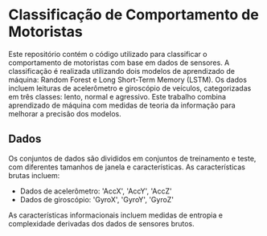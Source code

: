 # Classificação de Comportamento de Motoristas

Este repositório contém o código utilizado para classificar o comportamento de motoristas com base em dados de sensores. A classificação é realizada utilizando dois modelos de aprendizado de máquina: Random Forest e Long Short-Term Memory (LSTM). Os dados incluem leituras de acelerômetro e giroscópio de veículos, categorizadas em três classes: lento, normal e agressivo. Este trabalho combina aprendizado de máquina com medidas de teoria da informação para melhorar a precisão dos modelos.

## Dados

Os conjuntos de dados são divididos em conjuntos de treinamento e teste, com diferentes tamanhos de janela e características. As características brutas incluem:

- Dados de acelerômetro: 'AccX', 'AccY', 'AccZ'
- Dados de giroscópio: 'GyroX', 'GyroY', 'GyroZ'

As características informacionais incluem medidas de entropia e complexidade derivadas dos dados de sensores brutos.
